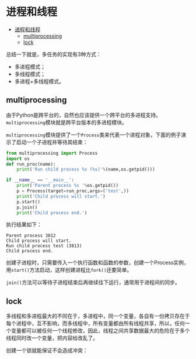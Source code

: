 # 进程和线程
<!-- @import "[TOC]" {cmd="toc" depthFrom=1 depthTo=6 orderedList=false} -->

<!-- code_chunk_output -->

- [进程和线程](#进程和线程)
    - [multiprocessing](#multiprocessing)
    - [lock](#lock)

<!-- /code_chunk_output -->
总结一下就是，多任务的实现有3种方式：

* 多进程模式；
* 多线程模式；
* 多进程+多线程模式。

## multiprocessing

由于Python是跨平台的，自然也应该提供一个跨平台的多进程支持。`multiprocessing`模块就是跨平台版本的多进程模块。

`multiprocessing`模块提供了一个`Process`类来代表一个进程对象，下面的例子演示了启动一个子进程并等待其结束：

```python
from multiprocessing import Process
import os
def run_proc(name):
    print('Run child process %s (%s)'%(name,os.getpid()))

if __name__ == '__main__':
    print('Parent process %s '%os.getpid())
    p = Process(target=run_proc,args=('test',))
    print('Child process will start.')
    p.start()
    p.join()
    print('Child process end.')
```

执行结果如下：

```
Parent process 3812 
Child process will start.
Run child process test (3813)
Child process end.
```

创建子进程时，只需要传入一个执行函数和函数的参数，创建一个Process实例，用`start()`方法启动，这样创建进程比`fork()`还要简单。

`join()`方法可以等待子进程结束后再继续往下运行，通常用于进程间的同步。

## lock

多线程和多进程最大的不同在于，多进程中，同一个变量，各自有一份拷贝存在于每个进程中，互不影响，而多线程中，所有变量都由所有线程共享，所以，任何一个变量都可以被任何一个线程修改，因此，线程之间共享数据最大的危险在于多个线程同时改一个变量，把内容给改乱了。

创建一个锁就能保证不会造成冲突：
